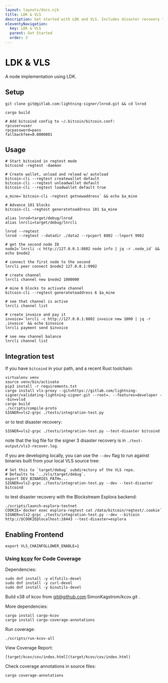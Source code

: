 ```yaml
---
layout: layouts/docs.njk
title: LDK & VLS
description: Get started with LDK and VLS. Includes disaster recovery testing.
eleventyNavigation:
  key: LDK & VLS
  parent: Get Started
  order: 3
---
```


# LDK & VLS

A node implementation using LDK.

## Setup
```shell
git clone git@gitlab.com:lightning-signer/lnrod.git && cd lnrod

cargo build

# Add bitcoind config to ~/.bitcoin/bitcoin.conf:
rpcuser=user
rpcpassword=pass
fallbackfee=0.0000001

```

## Usage
```shell
# Start bitcoind in regtest mode
bitcoind -regtest -daemon

# Create wallet, unload and reload w/ autoload
bitcoin-cli --regtest createwallet default
bitcoin-cli --regtest unloadwallet default
bitcoin-cli --regtest loadwallet default true

a_mine=`bitcoin-cli -regtest getnewaddress` && echo $a_mine

# Advance 101 blocks
bitcoin-cli -regtest generatetoaddress 101 $a_mine

alias lnrod=target/debug/lnrod
alias lnrcli=target/debug/lnrcli

lnrod --regtest
lnrod --regtest --datadir ./data2 --rpcport 8802 --lnport 9902

# get the second node ID
node2=`lnrcli -c http://127.0.0.1:8802 node info | jq -r .node_id` && echo $node2

# connect the first node to the second
lnrcli peer connect $node2 127.0.0.1:9902

# create channel
lnrcli channel new $node2 1000000

# mine 6 blocks to activate channel
bitcoin-cli --regtest generatetoaddress 6 $a_mine

# see that channel is active
lnrcli channel list

# create invoice and pay it
invoice=`lnrcli -c http://127.0.0.1:8802 invoice new 1000 | jq -r .invoice` && echo $invoice
lnrcli payment send $invoice

# see new channel balance
lnrcli channel list
```

## Integration test

If you have `bitcoind` in your path, and a recent Rust toolchain:

```shell
virtualenv venv
source venv/bin/activate
pip3 install -r requirements.txt
cargo install vls-proxy --git=https://gitlab.com/lightning-signer/validating-lightning-signer.git --root=. --features=developer --bin=vlsd
cargo build
./scripts/compile-proto
SIGNER=vls2-grpc ./tests/integration-test.py
```

or to test disaster recovery:

```shell
SIGNER=vls2-grpc ./tests/integration-test.py --test-disaster bitcoind
```

note that the log file for the signer 3 disaster recovery is in `./test-output/vls3-recover.log`.

if you are developing locally, you can use the `--dev` flag to run against binaries built from your local VLS source tree:

```shell
# Set this to `target/debug` subdirectory of the VLS repo.
# Defaults to `../vls/target/debug`.
export DEV_BINARIES_PATH=...
SIGNER=vls2-grpc ./tests/integration-test.py --dev --test-disaster bitcoind
```

to test disaster recovery with the Blockstream Esplora backend:

```shell
./scripts/launch-esplora-testnet
COOKIE=`docker exec esplora-regtest cat /data/bitcoin/regtest/.cookie`
SIGNER=vls2-grpc ./tests/integration-test.py --dev --bitcoin http://$COOKIE@localhost:18443 --test-disaster=esplora
```

## Enabling Frontend

```shell
export VLS_CHAINFOLLOWER_ENABLE=1
```

### Using [kcov](https://github.com/SimonKagstrom/kcov) for Code Coverage

Dependencies:

```shell
sudo dnf install -y elfutils-devel
sudo dnf install -y curl-devel
sudo dnf install -y binutils-devel
```

Build v38 of kcov from git@github.com:SimonKagstrom/kcov.git .

More dependencies:

```shell
cargo install cargo-kcov
cargo install cargo-coverage-annotations
```

Run coverage:

```shell
./scripts/run-kcov-all
```

View Coverage Report:

```shell
[target/kcov/cov/index.html](target/kcov/cov/index.html)
```

Check coverage annotations in source files:

```shell
cargo coverage-annotations
```
